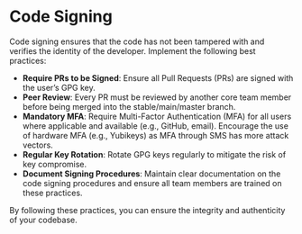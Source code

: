 # Code Signing

Code signing ensures that the code has not been tampered with and verifies the identity of the developer. Implement the following best practices:

- **Require PRs to be Signed**: Ensure all Pull Requests (PRs) are signed with the user’s GPG key.
- **Peer Review**: Every PR must be reviewed by another core team member before being merged into the stable/main/master branch.
- **Mandatory MFA**: Require Multi-Factor Authentication (MFA) for all users where applicable and available (e.g., GitHub, email). Encourage the use of hardware MFA (e.g., Yubikeys) as MFA through SMS has more attack vectors.
- **Regular Key Rotation**: Rotate GPG keys regularly to mitigate the risk of key compromise.
- **Document Signing Procedures**: Maintain clear documentation on the code signing procedures and ensure all team members are trained on these practices.

By following these practices, you can ensure the integrity and authenticity of your codebase.
